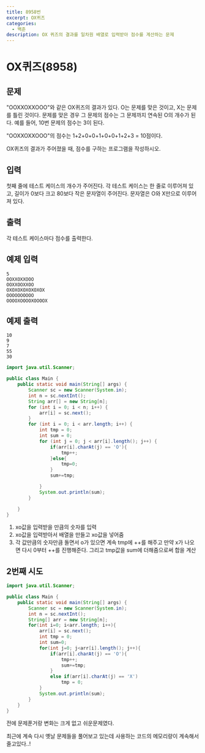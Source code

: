 ```yaml
---
title: 8958번
excerpt: OX퀴즈
categories:
  - 백준
description: OX 퀴즈의 결과를 일차원 배열로 입력받아 점수를 계산하는 문제
---
```


# OX퀴즈\(8958\)

## 문제

"OOXXOXXOOO"와 같은 OX퀴즈의 결과가 있다. O는 문제를 맞은 것이고, X는 문제를 틀린 것이다. 문제를 맞은 경우 그 문제의 점수는 그 문제까지 연속된 O의 개수가 된다. 예를 들어, 10번 문제의 점수는 3이 된다.

"OOXXOXXOOO"의 점수는 1+2+0+0+1+0+0+1+2+3 = 10점이다.

OX퀴즈의 결과가 주어졌을 때, 점수를 구하는 프로그램을 작성하시오.

## 입력

첫째 줄에 테스트 케이스의 개수가 주어진다. 각 테스트 케이스는 한 줄로 이루어져 있고, 길이가 0보다 크고 80보다 작은 문자열이 주어진다. 문자열은 O와 X만으로 이루어져 있다.

## 출력

각 테스트 케이스마다 점수를 출력한다.

## 예제 입력

```text
5
OOXXOXXOOO
OOXXOOXXOO
OXOXOXOXOXOXOX
OOOOOOOOOO
OOOOXOOOOXOOOOX
```

## 예제 출력

```text
10
9
7
55
30
```

```java
import java.util.Scanner;

public class Main {
    public static void main(String[] args) {
        Scanner sc = new Scanner(System.in);
        int n = sc.nextInt();
        String arr[] = new String[n];
        for (int i = 0; i < n; i++) {
            arr[i] = sc.next();
        }
        for (int i = 0; i < arr.length; i++) {
            int tmp = 0;
            int sum = 0;
            for (int j = 0; j < arr[i].length(); j++) {
                if(arr[i].charAt(j) == 'O'){
                    tmp++;
                }else{
                    tmp=0;
                }
                sum+=tmp;

            }
            System.out.println(sum);
        }

    }
}
```

1. xo값을 입력받을 만큼의 숫자를 입력
2. xo값을 입력받아서 배열을 만들고 xo값을 넣어줌
3. 각 값만큼의 숫자만큼 돌면서 o가 있으면 계속 tmp에 ++를 해주고 만약 x가 나오면 다시 0부터 ++를 진행해준다. 그리고 tmp값을 sum에 더해줌으로써 합을 계산



## 2번째 시도

```java
import java.util.Scanner;

public class Main {
    public static void main(String[] args) {
        Scanner sc = new Scanner(System.in);
        int n = sc.nextInt();
        String[] arr = new String[n];
        for(int i=0; i<arr.length; i++){
            arr[i] = sc.next();
            int tmp = 0;
            int sum=0;
            for(int j=0; j<arr[i].length(); j++){
                if(arr[i].charAt(j) == 'O'){
                    tmp++;
                    sum+=tmp;
                }
                else if(arr[i].charAt(j) == 'X')
                    tmp = 0;
            }
            System.out.println(sum);
        }
    }
}

```

전에 문제푼거랑 변화는 크게 없고 쉬운문제였다.

최근에 계속 다시 옛날 문제들을 풀어보고 있는데 사용하는 코드의 메모리량이 계속해서 줄고있다..! 

